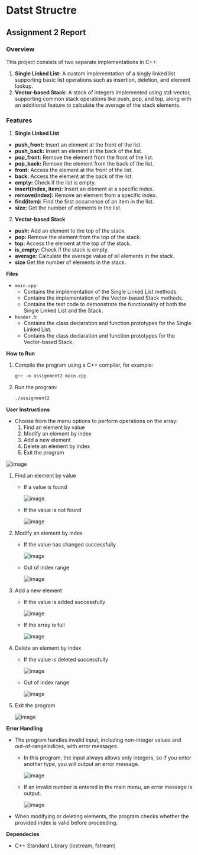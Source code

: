 # Datst Structre
## Assignment 2 Report

### Overview
This project consists of two separate implementations in C++:
1. **Single Linked List:** A custom implementation of a singly linked list supporting basic list operations such as insertion, deletion, and element lookup.
2. **Vector-based Stack:** A stack of integers implemented using std::vector, supporting common stack operations like push, pop, and top, along with an additional feature to calculate the average of the stack elements.

### Features
1. **Single Linked List** 
- **push_front:** Insert an element at the front of the list.
- **push_back:** Insert an element at the back of the list.
- **pop_front:** Remove the element from the front of the list.
- **pop_back:** Remove the element from the back of the list.
- **front:** Access the element at the front of the list.
- **back:** Access the element at the back of the list.
- **empty:** Check if the list is empty.
- **insert(index, item):** Insert an element at a specific index.
- **remove(index):** Remove an element from a specific index.
- **find(item):** Find the first occurrence of an item in the list.
- **size:** Get the number of elements in the list.

2. **Vector-based Stack**
- **push:** Add an element to the top of the stack.
- **pop:** Remove the element from the top of the stack.
- **top:** Access the element at the top of the stack.
- **is_empty:** Check if the stack is empty.
- **average:** Calculate the average value of all elements in the stack.
- **size** Get the number of elements in the stack.


**Files**
- `main.cpp`: 
  - Contains the implementation of the Single Linked List methods.
  - Contains the implementation of the Vector-based Stack methods.
  - Contains the test code to demonstrate the functionality of both the Single Linked List and the Stack.
- `header.h`:
  - Contains the class declaration and function prototypes for the Single Linked List.
  - Contains the class declaration and function prototypes for the Vector-based Stack.

**How to Run**
1. Compile the program using a C++ compiler, for example:
   ```css
   g++ -o assignment2 main.cpp
   ```
3. Run the program:
   ```bash
   ./assignment2
   ```

**User Instructions**
- Choose from the menu options to perform operations on the array:
  1. Find an element by value
  2. Modify an element by index
  3. Add a new element
  4. Delete an element by index
  5. Exit the program

![image](https://github.com/user-attachments/assets/e7eb8c14-e1da-4785-b57d-3c1cd7d7f524)
1. Find an element by value
   - If a value is found
     
     ![image](https://github.com/user-attachments/assets/422f4aec-c7d7-40f8-8e15-d4d44caa6ff7)
     
   - If the value is not found
     
     ![image](https://github.com/user-attachments/assets/05b5943e-535b-49de-b448-6fbe023092e7)
     
2. Modify an element by index
   - If the value has changed successfully
     
     ![image](https://github.com/user-attachments/assets/36a59ca9-1773-4c35-9227-d1fb7d97f3ab)
     
   - Out of index range
     
     ![image](https://github.com/user-attachments/assets/7427acaf-4ea5-4c28-b566-cda81620bf61)
     
3. Add a new element
   - If the value is added successfully
     
     ![image](https://github.com/user-attachments/assets/e5efef6d-6f12-4b6a-990b-771131a42f57)
     
   - If the array is full
     
     ![image](https://github.com/user-attachments/assets/ae3d17e7-ddac-4c93-8fa9-810723865836)
    
4. Delete an element by index
   - If the value is deleted successfully
     
     ![image](https://github.com/user-attachments/assets/4c025d22-f547-4b44-8353-1a315a9ea5f8)
     
   - Out of index range
     
     ![image](https://github.com/user-attachments/assets/aee805cb-8d3b-44d2-8cf3-ca5144166a63)
     
5. Exit the program
   
   ![image](https://github.com/user-attachments/assets/0fb8f407-4caf-4a97-9747-f73e731cf9a5)

**Error Handling**
- The program handles invalid input, including non-integer values and out-of-rangeindices, with error messages.
  - In this program, the input always allows only integers, so if you enter another type, you will output an error message.
    
    ![image](https://github.com/user-attachments/assets/d7359e1c-a9f1-497a-b38c-b13870defeb9)
    
  - If an invalid number is entered in the main menu, an error message is output.
    
    ![image](https://github.com/user-attachments/assets/065292fe-abfa-4f32-a960-a258f755f8f0)
    
- When modifying or deleting elements, the program checks whether the provided index is valid before proceeding.

**Dependecies**
- C++ Standard Library (iostream, fstream)
